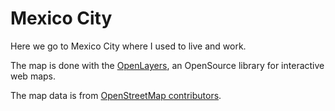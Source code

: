 # Mexico City

Here we go to Mexico City where I used to live and work.

The map is done with the [OpenLayers](https://openlayers.org/), an OpenSource library for interactive web maps.

The map data is from [OpenStreetMap contributors](https://www.openstreetmap.org/copyright).

<script>
map.getView().animate({
  center: ol.proj.fromLonLat([-99.4238064,19.390519]),
  zoom: 10,
  duration: 1000
});
</script>
